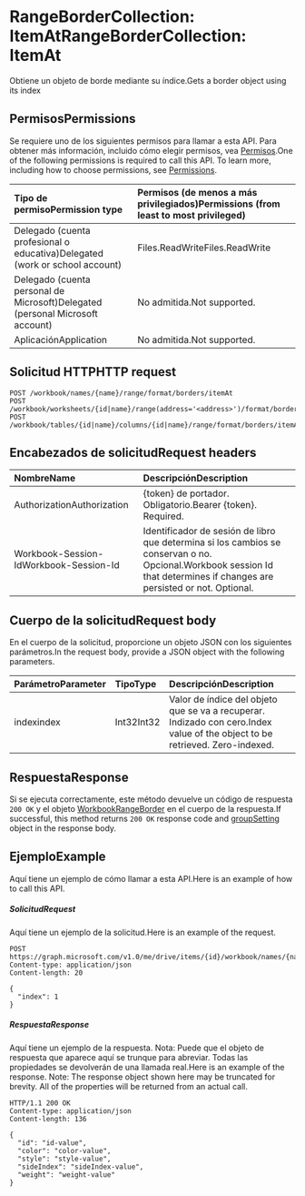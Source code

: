 # <a name="rangebordercollection-itemat"></a><span data-ttu-id="1da1f-101">RangeBorderCollection: ItemAt</span><span class="sxs-lookup"><span data-stu-id="1da1f-101">RangeBorderCollection: ItemAt</span></span>

<span data-ttu-id="1da1f-102">Obtiene un objeto de borde mediante su índice.</span><span class="sxs-lookup"><span data-stu-id="1da1f-102">Gets a border object using its index</span></span>
## <a name="permissions"></a><span data-ttu-id="1da1f-103">Permisos</span><span class="sxs-lookup"><span data-stu-id="1da1f-103">Permissions</span></span>
<span data-ttu-id="1da1f-p101">Se requiere uno de los siguientes permisos para llamar a esta API. Para obtener más información, incluido cómo elegir permisos, vea [Permisos](../../../concepts/permissions_reference.md).</span><span class="sxs-lookup"><span data-stu-id="1da1f-p101">One of the following permissions is required to call this API. To learn more, including how to choose permissions, see [Permissions](../../../concepts/permissions_reference.md).</span></span>

|<span data-ttu-id="1da1f-106">Tipo de permiso</span><span class="sxs-lookup"><span data-stu-id="1da1f-106">Permission type</span></span>      | <span data-ttu-id="1da1f-107">Permisos (de menos a más privilegiados)</span><span class="sxs-lookup"><span data-stu-id="1da1f-107">Permissions (from least to most privileged)</span></span>              |
|:--------------------|:---------------------------------------------------------|
|<span data-ttu-id="1da1f-108">Delegado (cuenta profesional o educativa)</span><span class="sxs-lookup"><span data-stu-id="1da1f-108">Delegated (work or school account)</span></span> | <span data-ttu-id="1da1f-109">Files.ReadWrite</span><span class="sxs-lookup"><span data-stu-id="1da1f-109">Files.ReadWrite</span></span>    |
|<span data-ttu-id="1da1f-110">Delegado (cuenta personal de Microsoft)</span><span class="sxs-lookup"><span data-stu-id="1da1f-110">Delegated (personal Microsoft account)</span></span> | <span data-ttu-id="1da1f-111">No admitida.</span><span class="sxs-lookup"><span data-stu-id="1da1f-111">Not supported.</span></span>    |
|<span data-ttu-id="1da1f-112">Aplicación</span><span class="sxs-lookup"><span data-stu-id="1da1f-112">Application</span></span> | <span data-ttu-id="1da1f-113">No admitida.</span><span class="sxs-lookup"><span data-stu-id="1da1f-113">Not supported.</span></span> |

## <a name="http-request"></a><span data-ttu-id="1da1f-114">Solicitud HTTP</span><span class="sxs-lookup"><span data-stu-id="1da1f-114">HTTP request</span></span>
<!-- { "blockType": "ignored" } -->
```http
POST /workbook/names/{name}/range/format/borders/itemAt
POST /workbook/worksheets/{id|name}/range(address='<address>')/format/borders/itemAt
POST /workbook/tables/{id|name}/columns/{id|name}/range/format/borders/itemAt

```
## <a name="request-headers"></a><span data-ttu-id="1da1f-115">Encabezados de solicitud</span><span class="sxs-lookup"><span data-stu-id="1da1f-115">Request headers</span></span>
| <span data-ttu-id="1da1f-116">Nombre</span><span class="sxs-lookup"><span data-stu-id="1da1f-116">Name</span></span>       | <span data-ttu-id="1da1f-117">Descripción</span><span class="sxs-lookup"><span data-stu-id="1da1f-117">Description</span></span>|
|:---------------|:----------|
| <span data-ttu-id="1da1f-118">Authorization</span><span class="sxs-lookup"><span data-stu-id="1da1f-118">Authorization</span></span>  | <span data-ttu-id="1da1f-p102">{token} de portador. Obligatorio.</span><span class="sxs-lookup"><span data-stu-id="1da1f-p102">Bearer {token}. Required.</span></span> |
| <span data-ttu-id="1da1f-121">Workbook-Session-Id</span><span class="sxs-lookup"><span data-stu-id="1da1f-121">Workbook-Session-Id</span></span>  | <span data-ttu-id="1da1f-p103">Identificador de sesión de libro que determina si los cambios se conservan o no. Opcional.</span><span class="sxs-lookup"><span data-stu-id="1da1f-p103">Workbook session Id that determines if changes are persisted or not. Optional.</span></span>|

## <a name="request-body"></a><span data-ttu-id="1da1f-124">Cuerpo de la solicitud</span><span class="sxs-lookup"><span data-stu-id="1da1f-124">Request body</span></span>
<span data-ttu-id="1da1f-125">En el cuerpo de la solicitud, proporcione un objeto JSON con los siguientes parámetros.</span><span class="sxs-lookup"><span data-stu-id="1da1f-125">In the request body, provide a JSON object with the following parameters.</span></span>

| <span data-ttu-id="1da1f-126">Parámetro</span><span class="sxs-lookup"><span data-stu-id="1da1f-126">Parameter</span></span>    | <span data-ttu-id="1da1f-127">Tipo</span><span class="sxs-lookup"><span data-stu-id="1da1f-127">Type</span></span>   |<span data-ttu-id="1da1f-128">Descripción</span><span class="sxs-lookup"><span data-stu-id="1da1f-128">Description</span></span>|
|:---------------|:--------|:----------|
|<span data-ttu-id="1da1f-129">index</span><span class="sxs-lookup"><span data-stu-id="1da1f-129">index</span></span>|<span data-ttu-id="1da1f-130">Int32</span><span class="sxs-lookup"><span data-stu-id="1da1f-130">Int32</span></span>|<span data-ttu-id="1da1f-p104">Valor de índice del objeto que se va a recuperar. Indizado con cero.</span><span class="sxs-lookup"><span data-stu-id="1da1f-p104">Index value of the object to be retrieved. Zero-indexed.</span></span>|

## <a name="response"></a><span data-ttu-id="1da1f-133">Respuesta</span><span class="sxs-lookup"><span data-stu-id="1da1f-133">Response</span></span>

<span data-ttu-id="1da1f-134">Si se ejecuta correctamente, este método devuelve un código de respuesta `200 OK` y el objeto [WorkbookRangeBorder](../resources/rangeborder.md) en el cuerpo de la respuesta.</span><span class="sxs-lookup"><span data-stu-id="1da1f-134">If successful, this method returns `200 OK` response code and [groupSetting](../resources/rangeborder.md) object in the response body.</span></span>

## <a name="example"></a><span data-ttu-id="1da1f-135">Ejemplo</span><span class="sxs-lookup"><span data-stu-id="1da1f-135">Example</span></span>
<span data-ttu-id="1da1f-136">Aquí tiene un ejemplo de cómo llamar a esta API.</span><span class="sxs-lookup"><span data-stu-id="1da1f-136">Here is an example of how to call this API.</span></span>
##### <a name="request"></a><span data-ttu-id="1da1f-137">Solicitud</span><span class="sxs-lookup"><span data-stu-id="1da1f-137">Request</span></span>
<span data-ttu-id="1da1f-138">Aquí tiene un ejemplo de la solicitud.</span><span class="sxs-lookup"><span data-stu-id="1da1f-138">Here is an example of the request.</span></span>
<!--{
  "blockType": "request",
  "isComposable": true,
  "name": "rangebordercollection_itemat",
  "idempotent": true,
  "@type": "requestBodyResourceFor.rangebordercollection_itemat"
}-->
```http
POST https://graph.microsoft.com/v1.0/me/drive/items/{id}/workbook/names/{name}/range/format/borders/itemAt
Content-type: application/json
Content-length: 20

{
  "index": 1
}
```

##### <a name="response"></a><span data-ttu-id="1da1f-139">Respuesta</span><span class="sxs-lookup"><span data-stu-id="1da1f-139">Response</span></span>
<span data-ttu-id="1da1f-p105">Aquí tiene un ejemplo de la respuesta. Nota: Puede que el objeto de respuesta que aparece aquí se trunque para abreviar. Todas las propiedades se devolverán de una llamada real.</span><span class="sxs-lookup"><span data-stu-id="1da1f-p105">Here is an example of the response. Note: The response object shown here may be truncated for brevity. All of the properties will be returned from an actual call.</span></span>
<!-- {
  "blockType": "response",
  "truncated": true,
  "@odata.type": "microsoft.graph.workbookRangeBorder"
} -->
```http
HTTP/1.1 200 OK
Content-type: application/json
Content-length: 136

{
  "id": "id-value",
  "color": "color-value",
  "style": "style-value",
  "sideIndex": "sideIndex-value",
  "weight": "weight-value"
}
```

<!-- uuid: 8fcb5dbc-d5aa-4681-8e31-b001d5168d79
2015-10-25 14:57:30 UTC -->
<!-- {
  "type": "#page.annotation",
  "description": "RangeBorderCollection: ItemAt",
  "keywords": "",
  "section": "documentation",
  "tocPath": ""
}-->